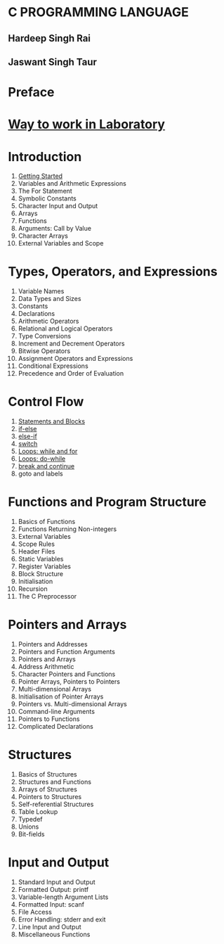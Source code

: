 # C PROGRAMMING LANGUAGE
## Hardeep Singh Rai
## Jaswant Singh Taur
# Preface
# [Way to work in Laboratory](Lab.md)

# Introduction

1. [Getting Started](pages/gettingStarted.md)
1. Variables and Arithmetic Expressions
1. The For Statement
1. Symbolic Constants
1. Character Input and Output
1. Arrays
1. Functions
1. Arguments: Call by Value
1. Character Arrays
1. External Variables and Scope

# Types, Operators, and Expressions

1. Variable Names
1. Data Types and Sizes
1. Constants
1. Declarations
1. Arithmetic Operators
1. Relational and Logical Operators
1. Type Conversions
1. Increment and Decrement Operators
1. Bitwise Operators
1. Assignment Operators and Expressions
1. Conditional Expressions
1. Precedence and Order of Evaluation

# Control Flow

1. [Statements and Blocks](pages/statement.md) 
1. [if-else](pages/ifelsestatement.md)
1. [else-if](pages/elifstatement.md) 
1. [switch](pages/switch.md) 
1. [Loops: while and for](pages/Loopwhilefor.md) 
1. [Loops: do-while](pages/dowhile.md) 
1. [break and continue](pages/break.md)
1. goto and labels

# Functions and Program Structure 

1. Basics of Functions 
1. Functions Returning Non-integers 
1. External Variables 
1. Scope Rules 
1. Header Files 
1. Static Variables 
1. Register Variables 
1. Block Structure 
1. Initialisation
1. Recursion 
1. The C Preprocessor

# Pointers and Arrays 

1. Pointers and Addresses 
1. Pointers and Function Arguments 
1. Pointers and Arrays 
1. Address Arithmetic 
1. Character Pointers and Functions 
1. Pointer Arrays, Pointers to Pointers 
1. Multi-dimensional Arrays 
1. Initialisation of Pointer Arrays 
1. Pointers vs. Multi-dimensional Arrays 
1. Command-line Arguments 
1. Pointers to Functions 
1. Complicated Declarations

# Structures 

1. Basics of Structures 
1. Structures and Functions 
1. Arrays of Structures 
1. Pointers to Structures 
1. Self-referential Structures 
1. Table Lookup 
1. Typedef 
1. Unions 
1. Bit-fields

# Input and Output 

1. Standard Input and Output 
1. Formatted Output: printf 
1. Variable-length Argument Lists 
1. Formatted Input: scanf 
1. File Access 
1. Error Handling: stderr and exit 
1. Line Input and Output 
1. Miscellaneous Functions
